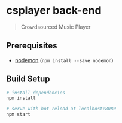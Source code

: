 # csplayer back-end

> Crowdsourced Music Player

## Prerequisites
- [nodemon](https://github.com/remy/nodemon) (`npm install --save nodemon`)

## Build Setup

``` bash
# install dependencies
npm install

# serve with hot reload at localhost:8080
npm start
```
